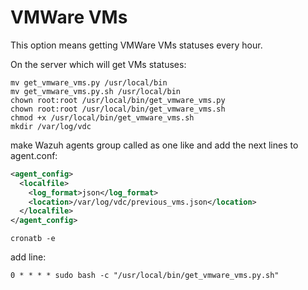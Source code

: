 # VMWare VMs
This option means getting VMWare VMs statuses every hour.

On the server which will get VMs statuses:
```
mv get_vmware_vms.py /usr/local/bin
mv get_vmware_vms.py.sh /usr/local/bin
chown root:root /usr/local/bin/get_vmware_vms.py
chown root:root /usr/local/bin/get_vmware_vms.sh
chmod +x /usr/local/bin/get_vmware_vms.sh
mkdir /var/log/vdc
```
make Wazuh agents group called as one like and add the next lines to agent.conf:
```xml
<agent_config>
  <localfile>
    <log_format>json</log_format>
    <location>/var/log/vdc/previous_vms.json</location>
  </localfile>
</agent_config>
```
```
cronatb -e
```
add line:
```
0 * * * * sudo bash -c "/usr/local/bin/get_vmware_vms.py.sh"
```
